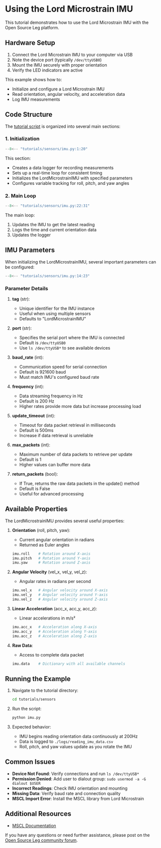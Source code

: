 # Using the Lord Microstrain IMU

This tutorial demonstrates how to use the Lord Microstrain IMU with the Open Source Leg platform.

## Hardware Setup

1. Connect the Lord Microstrain IMU to your computer via USB
2. Note the device port (typically `/dev/ttyUSB0`)
3. Mount the IMU securely with proper orientation
4. Verify the LED indicators are active

This example shows how to:

- Initialize and configure a Lord Microstrain IMU
- Read orientation, angular velocity, and acceleration data
- Log IMU measurements

## Code Structure

The [tutorial script](https://github.com/neurobionics/opensourceleg/blob/main/tutorials/sensors/imu.py) is organized into several main sections:

### 1. Initialization

```python
--8<-- "tutorials/sensors/imu.py:1:20"
```

This section:

- Creates a data logger for recording measurements
- Sets up a real-time loop for consistent timing
- Initializes the LordMicrostrainIMU with specified parameters
- Configures variable tracking for roll, pitch, and yaw angles

### 2. Main Loop

```python
--8<-- "tutorials/sensors/imu.py:22:31"
```

The main loop:

1. Updates the IMU to get the latest reading
2. Logs the time and current orientation data
3. Updates the logger

## IMU Parameters

When initializing the LordMicrostrainIMU, several important parameters can be configured:

```python
--8<-- "tutorials/sensors/imu.py:14:23"
```

### Parameter Details

1. **tag** (str):
      - Unique identifier for the IMU instance
      - Useful when using multiple sensors
      - Defaults to "LordMicrostrainIMU"

2. **port** (str):
      - Specifies the serial port where the IMU is connected
      - Default is `/dev/ttyUSB0`
      - Use `ls /dev/ttyUSB*` to see available devices

3. **baud_rate** (int):
      - Communication speed for serial connection
      - Default is 921600 baud
      - Must match IMU's configured baud rate

4. **frequency** (int):
      - Data streaming frequency in Hz
      - Default is 200 Hz
      - Higher rates provide more data but increase processing load

5. **update_timeout** (int):
      - Timeout for data packet retrieval in milliseconds
      - Default is 500ms
      - Increase if data retrieval is unreliable

6. **max_packets** (int):
      - Maximum number of data packets to retrieve per update
      - Default is 1
      - Higher values can buffer more data

7. **return_packets** (bool):
      - If True, returns the raw data packets in the update() method
      - Default is False
      - Useful for advanced processing

## Available Properties

The LordMicrostrainIMU provides several useful properties:

1. **Orientation** (roll, pitch, yaw):
      - Current angular orientation in radians
      - Returned as Euler angles
      ```python
      imu.roll    # Rotation around X-axis
      imu.pitch   # Rotation around Y-axis
      imu.yaw     # Rotation around Z-axis
      ```

2. **Angular Velocity** (vel_x, vel_y, vel_z):
      - Angular rates in radians per second
      ```python
      imu.vel_x   # Angular velocity around X-axis
      imu.vel_y   # Angular velocity around Y-axis
      imu.vel_z   # Angular velocity around Z-axis
      ```

3. **Linear Acceleration** (acc_x, acc_y, acc_z):
      - Linear accelerations in m/s²
      ```python
      imu.acc_x   # Acceleration along X-axis
      imu.acc_y   # Acceleration along Y-axis
      imu.acc_z   # Acceleration along Z-axis
      ```

4. **Raw Data**:
      - Access to complete data packet
      ```python
      imu.data    # Dictionary with all available channels
      ```

## Running the Example

1. Navigate to the tutorial directory:
   ```bash
   cd tutorials/sensors
   ```

2. Run the script:
   ```bash
   python imu.py
   ```

3. Expected behavior:
      - IMU begins reading orientation data continuously at 200Hz
      - Data is logged to `./logs/reading_imu_data.csv`
      - Roll, pitch, and yaw values update as you rotate the IMU

## Common Issues

- **Device Not Found**: Verify connections and run `ls /dev/ttyUSB*`
- **Permission Denied**: Add user to dialout group: `sudo usermod -a -G dialout $USER`
- **Incorrect Readings**: Check IMU orientation and mounting
- **Missing Data**: Verify baud rate and connection quality
- **MSCL Import Error**: Install the MSCL library from Lord Microstrain

## Additional Resources

- [MSCL Documentation](https://lord-microstrain.github.io/MSCL/Documentation/MSCL%20API%20Documentation/index.html)

If you have any questions or need further assistance, please post on the [Open Source Leg community forum](https://opensourceleg.org/community).
